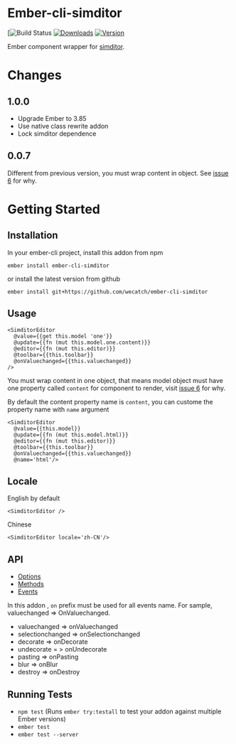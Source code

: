 # Ember-cli-simditor

[![Build Status](https://github.com/wecatch/ember-cli-simditor/actions/workflows/ci.yml/badge.svg)
[![Downloads](https://img.shields.io/npm/dt/ember-cli-simditor.svg)](https://www.npmjs.com/package/ember-cli-simditor)
[![Version](https://img.shields.io/npm/v/ember-cli-simditor.svg)](https://www.npmjs.com/package/ember-cli-simditor)

Ember component wrapper for [simditor](https://github.com/mycolorway/simditor).

# Changes

## 1.0.0

- Upgrade Ember to 3.85
- Use native class rewrite addon
- Lock simditor dependence

## 0.0.7

Different from previous version, you must wrap content in object. See [issue 6](https://github.com/wecatch/ember-cli-simditor/issues/6) for why.

# Getting Started

## Installation

In your ember-cli project, install this addon from npm 

```
ember install ember-cli-simditor
```

or install the latest version from github

```
ember install git+https://github.com/wecatch/ember-cli-simditor
```


## Usage

```
<SimditorEditor
  @value={{get this.model 'one'}}
  @update={{fn (mut this.model.one.content)}}
  @editor={{fn (mut this.editor)}}
  @toolbar={{this.toolbar}}
  @onValuechanged={{this.valuechanged}}
/>
```

You must wrap content in one object, that means model object must have one property called `content` for component to render, visit [issue 6](https://github.com/wecatch/ember-cli-simditor/issues/6) for why.

By default the content property name is `content`, you can custome the property name with `name` argument


```
<SimditorEditor 
  @value={{this.model}}
  @update={{fn (mut this.model.html)}}
  @editor={{fn (mut this.editor)}}
  @toolbar={{this.toolbar}}
  @onValuechanged={{this.valuechanged}}
  @name='html'/>
```

## Locale

English by default

```
<SimditorEditor />
```

Chinese

```
<SimditorEditor locale='zh-CN'/>
```

## API

- [Options](http://simditor.tower.im/docs/doc-config.html)
- [Methods](http://simditor.tower.im/docs/doc-method.html)
- [Events](http://simditor.tower.im/docs/doc-event.html)


In this addon , `on` prefix must be used for all events name. For sample, valuechanged => OnValuechanged.

- valuechanged => onValuechanged
- selectionchanged => onSelectionchanged
- decorate => onDecorate
- undecorate = > onUndecorate
- pasting => onPasting
- blur => onBlur
- destroy => onDestroy


## Running Tests

* `npm test` (Runs `ember try:testall` to test your addon against multiple Ember versions)
* `ember test`
* `ember test --server`

